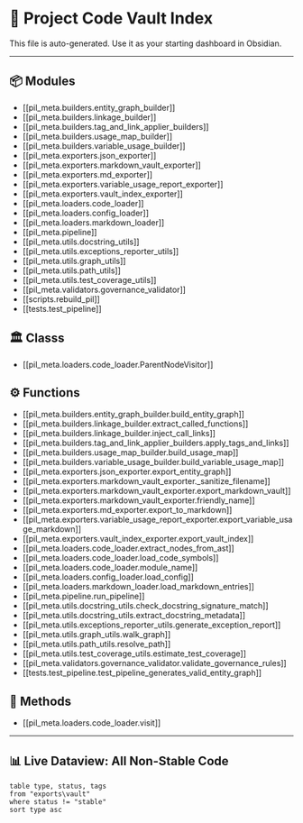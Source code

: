 # 🧭 Project Code Vault Index

This file is auto-generated. Use it as your starting dashboard in Obsidian.

---

## 📦 Modules
- [[pil_meta.builders.entity_graph_builder]]
- [[pil_meta.builders.linkage_builder]]
- [[pil_meta.builders.tag_and_link_applier_builders]]
- [[pil_meta.builders.usage_map_builder]]
- [[pil_meta.builders.variable_usage_builder]]
- [[pil_meta.exporters.json_exporter]]
- [[pil_meta.exporters.markdown_vault_exporter]]
- [[pil_meta.exporters.md_exporter]]
- [[pil_meta.exporters.variable_usage_report_exporter]]
- [[pil_meta.exporters.vault_index_exporter]]
- [[pil_meta.loaders.code_loader]]
- [[pil_meta.loaders.config_loader]]
- [[pil_meta.loaders.markdown_loader]]
- [[pil_meta.pipeline]]
- [[pil_meta.utils.docstring_utils]]
- [[pil_meta.utils.exceptions_reporter_utils]]
- [[pil_meta.utils.graph_utils]]
- [[pil_meta.utils.path_utils]]
- [[pil_meta.utils.test_coverage_utils]]
- [[pil_meta.validators.governance_validator]]
- [[scripts.rebuild_pil]]
- [[tests.test_pipeline]]

## 🏛️ Classs
- [[pil_meta.loaders.code_loader.ParentNodeVisitor]]

## ⚙️ Functions
- [[pil_meta.builders.entity_graph_builder.build_entity_graph]]
- [[pil_meta.builders.linkage_builder.extract_called_functions]]
- [[pil_meta.builders.linkage_builder.inject_call_links]]
- [[pil_meta.builders.tag_and_link_applier_builders.apply_tags_and_links]]
- [[pil_meta.builders.usage_map_builder.build_usage_map]]
- [[pil_meta.builders.variable_usage_builder.build_variable_usage_map]]
- [[pil_meta.exporters.json_exporter.export_entity_graph]]
- [[pil_meta.exporters.markdown_vault_exporter._sanitize_filename]]
- [[pil_meta.exporters.markdown_vault_exporter.export_markdown_vault]]
- [[pil_meta.exporters.markdown_vault_exporter.friendly_name]]
- [[pil_meta.exporters.md_exporter.export_to_markdown]]
- [[pil_meta.exporters.variable_usage_report_exporter.export_variable_usage_markdown]]
- [[pil_meta.exporters.vault_index_exporter.export_vault_index]]
- [[pil_meta.loaders.code_loader.extract_nodes_from_ast]]
- [[pil_meta.loaders.code_loader.load_code_symbols]]
- [[pil_meta.loaders.code_loader.module_name]]
- [[pil_meta.loaders.config_loader.load_config]]
- [[pil_meta.loaders.markdown_loader.load_markdown_entries]]
- [[pil_meta.pipeline.run_pipeline]]
- [[pil_meta.utils.docstring_utils.check_docstring_signature_match]]
- [[pil_meta.utils.docstring_utils.extract_docstring_metadata]]
- [[pil_meta.utils.exceptions_reporter_utils.generate_exception_report]]
- [[pil_meta.utils.graph_utils.walk_graph]]
- [[pil_meta.utils.path_utils.resolve_path]]
- [[pil_meta.utils.test_coverage_utils.estimate_test_coverage]]
- [[pil_meta.validators.governance_validator.validate_governance_rules]]
- [[tests.test_pipeline.test_pipeline_generates_valid_entity_graph]]

## 🔹 Methods
- [[pil_meta.loaders.code_loader.visit]]

---

## 📊 Live Dataview: All Non-Stable Code
```dataview
table type, status, tags
from "exports\vault"
where status != "stable"
sort type asc
```